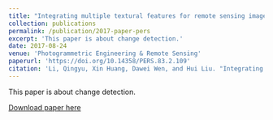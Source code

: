 ```yaml
---
title: "Integrating multiple textural features for remote sensing image change detection"
collection: publications
permalink: /publication/2017-paper-pers
excerpt: 'This paper is about change detection.'
date: 2017-08-24
venue: 'Photogrammetric Engineering & Remote Sensing'
paperurl: 'https://doi.org/10.14358/PERS.83.2.109'
citation: 'Li, Qingyu, Xin Huang, Dawei Wen, and Hui Liu. "Integrating multiple textural features for remote sensing image change detection." Photogrammetric Engineering & Remote Sensing 83, no. 2 (2017): 109-121.'
---
```

This paper is about change detection.

[Download paper here](https://github.com/lqycrystal/qingyuli.github.io/tree/main/files/2017-paper-pers.pdf)
